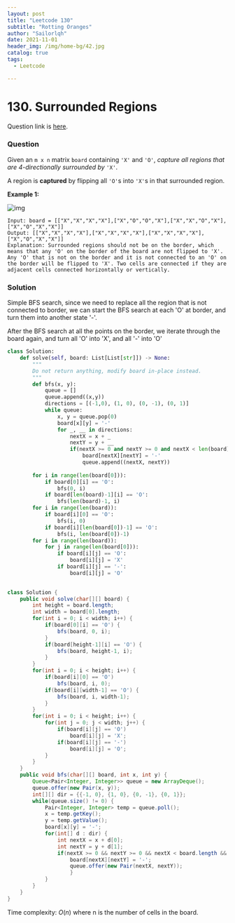```yaml
---
layout: post
title: "Leetcode 130"
subtitle: "Rotting Oranges"
author: "Sailorlqh"
date: 2021-11-01
header_img: /img/home-bg/42.jpg
catalog: true
tags:
  - Leetcode

---
```


# 130. Surrounded Regions

Question link is [here](https://leetcode.com/problems/surrounded-regions/).

### Question

Given an `m x n` matrix `board` containing `'X'` and `'O'`, *capture all regions that are 4-directionally surrounded by* `'X'`.

A region is **captured** by flipping all `'O'`s into `'X'`s in that surrounded region.

 

**Example 1:**

![img](https://assets.leetcode.com/uploads/2021/02/19/xogrid.jpg)

```
Input: board = [["X","X","X","X"],["X","O","O","X"],["X","X","O","X"],["X","O","X","X"]]
Output: [["X","X","X","X"],["X","X","X","X"],["X","X","X","X"],["X","O","X","X"]]
Explanation: Surrounded regions should not be on the border, which means that any 'O' on the border of the board are not flipped to 'X'. Any 'O' that is not on the border and it is not connected to an 'O' on the border will be flipped to 'X'. Two cells are connected if they are adjacent cells connected horizontally or vertically.
```

### Solution

Simple BFS search, since we need to replace all the region that is not connected to border, we can start the BFS search at each 'O' at border, and turn them into another state '-'. 

After the BFS search at all the points on the border, we iterate through the board again, and turn all 'O' into 'X', and all '-' into 'O'

```python
class Solution:
    def solve(self, board: List[List[str]]) -> None:
        """
        Do not return anything, modify board in-place instead.
        """
        def bfs(x, y):
            queue = []
            queue.append((x,y))
            directions = [(-1,0), (1, 0), (0, -1), (0, 1)]
            while queue:
                x, y = queue.pop(0)
                board[x][y] = '-'
                for _, __ in directions:
                    nextX = x + _
                    nextY = y + __
                    if(nextX >= 0 and nextY >= 0 and nextX < len(board) and nextY < len(board[0]) and board[nextX][nextY] == 'O'):
                        board[nextX][nextY] = '-'
                        queue.append((nextX, nextY))
        
        for i in range(len(board[0])):
            if board[0][i] == 'O':
                bfs(0, i)
            if board[len(board)-1][i] == 'O':
                bfs(len(board)-1, i)
        for i in range(len(board)):
            if board[i][0] == 'O':
                bfs(i, 0)
            if board[i][len(board[0])-1] == 'O':
                bfs(i, len(board[0])-1)
        for i in range(len(board)):
            for j in range(len(board[0])):
                if board[i][j] == 'O':
                    board[i][j] = 'X'
                if board[i][j] == '-':
                    board[i][j] = 'O'
        
```

```java
class Solution {
    public void solve(char[][] board) {
        int height = board.length;
        int width = board[0].length;
        for(int i = 0; i < width; i++) {
            if(board[0][i] == 'O') {
                bfs(board, 0, i);
            }
            if(board[height-1][i] == 'O') {
                bfs(board, height-1, i);
            }
        }
        for(int i = 0; i < height; i++) {
            if(board[i][0] == 'O')
                bfs(board, i, 0);
            if(board[i][width-1] == 'O') {
                bfs(board, i, width-1);
            }
        }
        for(int i = 0; i < height; i++) {
            for(int j = 0; j < width; j++) {
                if(board[i][j] == 'O')
                    board[i][j] = 'X';
                if(board[i][j] == '-')
                    board[i][j] = 'O';
            }
        }
    }
    public void bfs(char[][] board, int x, int y) {
        Queue<Pair<Integer, Integer>> queue = new ArrayDeque();
        queue.offer(new Pair(x, y));
        int[][] dir = {{-1, 0}, {1, 0}, {0, -1}, {0, 1}};
        while(queue.size() != 0) {
            Pair<Integer, Integer> temp = queue.poll();
            x = temp.getKey();
            y = temp.getValue();
            board[x][y] = '-';
            for(int[] d : dir) {
                int nextX = x + d[0];
                int nextY = y + d[1];
                if(nextX >= 0 && nextY >= 0 && nextX < board.length && nextY < board[0].length && board[nextX][nextY] == 'O') {
                    board[nextX][nextY] = '-';
                    queue.offer(new Pair(nextX, nextY));
                    }
            }
        }
    }
}
```

Time complexity: $O(n)$ where n is the number of cells in the board.

